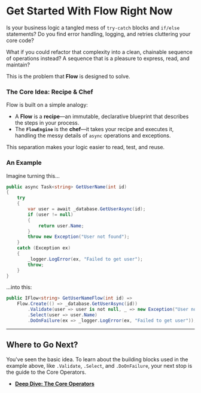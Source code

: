 # Get Started With Flow Right Now

Is your business logic a tangled mess of `try-catch` blocks and `if/else` statements? Do you find error handling, logging, and retries cluttering your core code?

What if you could refactor that complexity into a clean, chainable sequence of operations instead? A sequence that is a pleasure to express, read, and maintain?

This is the problem that **Flow** is designed to solve.

### The Core Idea: Recipe & Chef

Flow is built on a simple analogy:

*   A **Flow** is a **recipe**—an immutable, declarative blueprint that describes the steps in your process.
*   The **`FlowEngine`** is the **chef**—it takes your recipe and executes it, handling the messy details of `async` operations and exceptions.

This separation makes your logic easier to read, test, and reuse.

### An Example

Imagine turning this...

```csharp
public async Task<string> GetUserName(int id)
{
    try
    {
        var user = await _database.GetUserAsync(id);
        if (user != null)
        {
            return user.Name;
        }
        throw new Exception("User not found");
    }
    catch (Exception ex)
    {
        _logger.LogError(ex, "Failed to get user");
        throw;
    }
}
```

...into this:

```csharp
public IFlow<string> GetUserNameFlow(int id) =>
    Flow.Create(() => _database.GetUserAsync(id))
        .Validate(user => user is not null, _ => new Exception("User not found"))
        .Select(user => user.Name)
        .DoOnFailure(ex => _logger.LogError(ex, "Failed to get user"));
```

---
## Where to Go Next?

You've seen the basic idea. To learn about the building blocks used in the example above, like `.Validate`, `.Select`, and `.DoOnFailure`, your next stop is the guide to the Core Operators.

*   **[Deep Dive: The Core Operators](./core-operators.md)**
